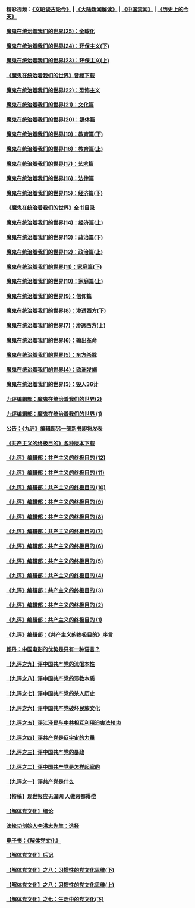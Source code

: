 #### 精彩视频：[《文昭谈古论今》](https://github.com/gfw-breaker/wenzhao/blob/master/README.md?t=11130632) | [《大陆新闻解读》](https://github.com/gfw-breaker/ntdtv-comedy/blob/master/README.md?t=11130632) | [《中国禁闻》](https://github.com/gfw-breaker/ntdtv-news/blob/master/README.md?t=11130632) | [《历史上的今天》](https://github.com/gfw-breaker/today-in-history/blob/master/README.md?t=11130632) 

#### [魔鬼在统治着我们的世界(25)：全球化](../pages/nsc422/n10788205.md?t=11130632) 

#### [魔鬼在统治着我们的世界(24)：环保主义(下)](../pages/nsc422/n10695307.md?t=11130632) 

#### [魔鬼在统治着我们的世界(23)：环保主义(上)](../pages/nsc422/n10688613.md?t=11130632) 

#### [《魔鬼在统治着我们的世界》音频下载](../pages/nsc422/n10635553.md?t=11130632) 

#### [魔鬼在统治着我们的世界(22)：恐怖主义](../pages/nsc422/n10614727.md?t=11130632) 

#### [魔鬼在统治着我们的世界(21)：文化篇](../pages/nsc422/n10597706.md?t=11130632) 

#### [魔鬼在统治着我们的世界(20)：媒体篇](../pages/nsc422/n10586579.md?t=11130632) 

#### [魔鬼在统治着我们的世界(19)：教育篇(下)](../pages/nsc422/n10564808.md?t=11130632) 

#### [魔鬼在统治着我们的世界(18)：教育篇(上)](../pages/nsc422/n10526970.md?t=11130632) 

#### [魔鬼在统治着我们的世界(17)：艺术篇](../pages/nsc422/n10499093.md?t=11130632) 

#### [魔鬼在统治着我们的世界(16)：法律篇](../pages/nsc422/n10485969.md?t=11130632) 

#### [魔鬼在统治着我们的世界(15)：经济篇(下)](../pages/nsc422/n10469975.md?t=11130632) 

#### [《魔鬼在统治着我们的世界》全书目录](../pages/nsc422/n10464261.md?t=11130632) 

#### [魔鬼在统治着我们的世界(14)：经济篇(上)](../pages/nsc422/n10457370.md?t=11130632) 

#### [魔鬼在统治着我们的世界(13)：政治篇(下)](../pages/nsc422/n10448270.md?t=11130632) 

#### [魔鬼在统治着我们的世界(12)：政治篇(上)](../pages/nsc422/n10444576.md?t=11130632) 

#### [魔鬼在统治着我们的世界(11)：家庭篇(下)](../pages/nsc422/n10440961.md?t=11130632) 

#### [魔鬼在统治着我们的世界(10)：家庭篇(上)](../pages/nsc422/n10435448.md?t=11130632) 

#### [魔鬼在统治着我们的世界(9)：信仰篇](../pages/nsc422/n10432159.md?t=11130632) 

#### [魔鬼在统治着我们的世界(8)：渗透西方(下)](../pages/nsc422/n10429603.md?t=11130632) 

#### [魔鬼在统治着我们的世界(7)：渗透西方(上)](../pages/nsc422/n10426013.md?t=11130632) 

#### [魔鬼在统治着我们的世界(6)：输出革命](../pages/nsc422/n10421536.md?t=11130632) 

#### [魔鬼在统治着我们的世界(5)：东方杀戮](../pages/nsc422/n10417707.md?t=11130632) 

#### [魔鬼在统治着我们的世界(4)：欧洲发端](../pages/nsc422/n10414890.md?t=11130632) 

#### [魔鬼在统治着我们的世界(3)：毁人36计](../pages/nsc422/n10411583.md?t=11130632) 

#### [九评编辑部：魔鬼在统治着我们的世界(2)](../pages/nsc422/n10410036.md?t=11130632) 

#### [九评编辑部：魔鬼在统治着我们的世界 (1)](../pages/nsc422/n10406825.md?t=11130632) 

#### [公告：《九评》编辑部另一部新书即将发表](../pages/nsc422/n10405104.md?t=11130632) 

#### [《共产主义的终极目的》各种版本下载](../pages/nsc422/n10022138.md?t=11130632) 

#### [《九评》编辑部：共产主义的终极目的 (12)](../pages/nsc422/n9933272.md?t=11130632) 

#### [《九评》编辑部：共产主义的终极目的 (11)](../pages/nsc422/n9924973.md?t=11130632) 

#### [《九评》编辑部：共产主义的终极目的 (10)](../pages/nsc422/n9920883.md?t=11130632) 

#### [《九评》编辑部：共产主义的终极目的 (9)](../pages/nsc422/n9916363.md?t=11130632) 

#### [《九评》编辑部：共产主义的终极目的 (8)](../pages/nsc422/n9912488.md?t=11130632) 

#### [《九评》编辑部：共产主义的终极目的 (7)](../pages/nsc422/n9901176.md?t=11130632) 

#### [《九评》编辑部：共产主义的终极目的 (6)](../pages/nsc422/n9899359.md?t=11130632) 

#### [《九评》编辑部：共产主义的终极目的 (5)](../pages/nsc422/n9893174.md?t=11130632) 

#### [《九评》编辑部：共产主义的终极目的 (4)](../pages/nsc422/n9891246.md?t=11130632) 

#### [《九评》编辑部：共产主义的终极目的 (3)](../pages/nsc422/n9879879.md?t=11130632) 

#### [《九评》编辑部：共产主义的终极目的 (2)](../pages/nsc422/n9876205.md?t=11130632) 

#### [《九评》编辑部：共产主义的终极目的 (1)](../pages/nsc422/n9865857.md?t=11130632) 

#### [《九评》编辑部：《共产主义的终极目的》序言](../pages/nsc422/n9862666.md?t=11130632) 

#### [颜丹：中国电影的优势是只有一种语言？](../pages/nsc422/n9583062.md?t=11130632) 

#### [【九评之九】评中国共产党的流氓本性](../pages/nsc422/n737542.md?t=11130632) 

#### [【九评之八】评中国共产党的邪教本质](../pages/nsc422/n735942.md?t=11130632) 

#### [【九评之七】评中国共产党的杀人历史](../pages/nsc422/n733806.md?t=11130632) 

#### [【九评之六】评中国共产党破坏民族文化](../pages/nsc422/n731667.md?t=11130632) 

#### [【九评之五】评江泽民与中共相互利用迫害法轮功](../pages/nsc422/n730058.md?t=11130632) 

#### [【九评之四】评共产党是反宇宙的力量](../pages/nsc422/n727814.md?t=11130632) 

#### [【九评之三】评中国共产党的暴政](../pages/nsc422/n725597.md?t=11130632) 

#### [【九评之二】评中国共产党是怎样起家的](../pages/nsc422/n723946.md?t=11130632) 

#### [【九评之一】评共产党是什么](../pages/nsc422/n722529.md?t=11130632) 

#### [【特稿】现世报应无漏网 人做恶都得偿](../pages/nsc422/n4215167.md?t=11130632) 

#### [【解体党文化】绪论](../pages/nsc422/n1449356.md?t=11130632) 

#### [法轮功创始人李洪志先生：选择](../pages/nsc422/n3580738.md?t=11130632) 

#### [电子书：《解体党文化》](../pages/nsc422/n1573484.md?t=11130632) 

#### [【解体党文化】后记](../pages/nsc422/n1531999.md?t=11130632) 

#### [【解体党文化】之八：习惯性的党文化思维(下)](../pages/nsc422/n1526477.md?t=11130632) 

#### [【解体党文化】之八：习惯性的党文化思维(上)](../pages/nsc422/n1520631.md?t=11130632) 

#### [【解体党文化】之七：生活中的党文化(下)](../pages/nsc422/n1513446.md?t=11130632) 

